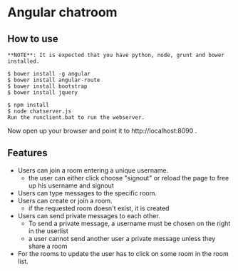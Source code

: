 # Angular chatroom

## How to use

```
**NOTE**: It is expected that you have python, node, grunt and bower installed.

$ bower install -g angular
$ bower install angular-route
$ bower install bootstrap
$ bower install jquery

$ npm install
$ node chatserver.js
Run the runclient.bat to run the webserver.
```

Now open up your browser and point it to http://localhost:8090 . 

## Features
- Users can join a room entering a unique username.
	* the user can either click choose "signout" or reload the page to free up his username and signout
- Users can type messages to the specific room.
- Users can create or join a room.
	* if the requested room doesn't exist, it is created 
- Users can send private messages to each other.
	* To send a private message, a username must be chosen on the right in the userlist
	* a user cannot send another user a private message unless they share a room
- For the rooms to update the user has to click on some room in the room list.